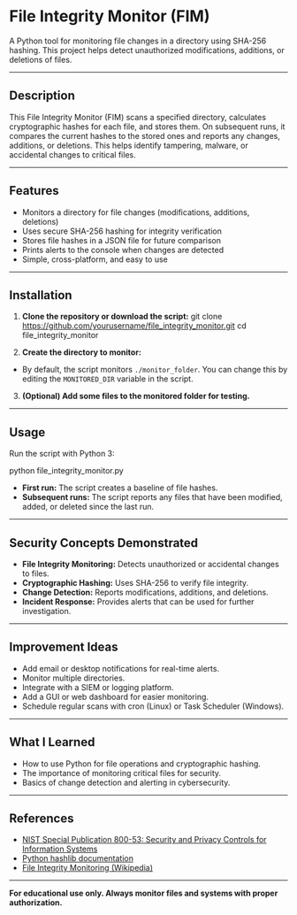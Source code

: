 # File Integrity Monitor (FIM)

A Python tool for monitoring file changes in a directory using SHA-256 hashing. This project helps detect unauthorized modifications, additions, or deletions of files.

---

## Description

This File Integrity Monitor (FIM) scans a specified directory, calculates cryptographic hashes for each file, and stores them. On subsequent runs, it compares the current hashes to the stored ones and reports any changes, additions, or deletions. This helps identify tampering, malware, or accidental changes to critical files.

---

## Features

- Monitors a directory for file changes (modifications, additions, deletions)
- Uses secure SHA-256 hashing for integrity verification
- Stores file hashes in a JSON file for future comparison
- Prints alerts to the console when changes are detected
- Simple, cross-platform, and easy to use

---

## Installation

1. **Clone the repository or download the script:**
git clone https://github.com/yourusername/file_integrity_monitor.git
cd file_integrity_monitor


2. **Create the directory to monitor:**
- By default, the script monitors `./monitor_folder`. You can change this by editing the `MONITORED_DIR` variable in the script.

3. **(Optional) Add some files to the monitored folder for testing.**

---

## Usage

Run the script with Python 3:

python file_integrity_monitor.py


- **First run:** The script creates a baseline of file hashes.
- **Subsequent runs:** The script reports any files that have been modified, added, or deleted since the last run.

---

## Security Concepts Demonstrated

- **File Integrity Monitoring:** Detects unauthorized or accidental changes to files.
- **Cryptographic Hashing:** Uses SHA-256 to verify file integrity.
- **Change Detection:** Reports modifications, additions, and deletions.
- **Incident Response:** Provides alerts that can be used for further investigation.

---

## Improvement Ideas

- Add email or desktop notifications for real-time alerts.
- Monitor multiple directories.
- Integrate with a SIEM or logging platform.
- Add a GUI or web dashboard for easier monitoring.
- Schedule regular scans with cron (Linux) or Task Scheduler (Windows).

---

## What I Learned

- How to use Python for file operations and cryptographic hashing.
- The importance of monitoring critical files for security.
- Basics of change detection and alerting in cybersecurity.

---

## References

- [NIST Special Publication 800-53: Security and Privacy Controls for Information Systems](https://csrc.nist.gov/publications/detail/sp/800-53/rev-5/final)
- [Python hashlib documentation](https://docs.python.org/3/library/hashlib.html)
- [File Integrity Monitoring (Wikipedia)](https://en.wikipedia.org/wiki/File_integrity_monitoring)

---

**For educational use only. Always monitor files and systems with proper authorization.**
